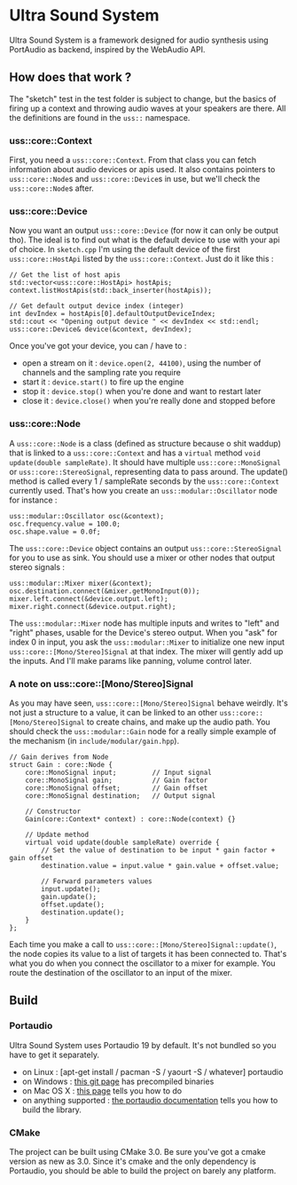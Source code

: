 # Ultra Sound System

Ultra Sound System is a framework designed for audio synthesis using PortAudio as backend, inspired
by the WebAudio API.

## How does that work ?

The "sketch" test in the test folder is subject to change, but the basics of
firing up a context and throwing audio waves at your speakers are there. All
the definitions are found in the `uss::` namespace.

### uss::core::Context

First, you need a `uss::core::Context`. From that class you can fetch information about
audio devices or apis used. It also contains pointers to `uss::core::Node`s and `uss::core::Device`s in
use, but we'll check the `uss::core::Node`s after.

### uss::core::Device

Now you want an output `uss::core::Device` (for now it can only be output tho). The ideal
is to find out what is the default device to use with your api of choice. In
`sketch.cpp` I'm using the default device of the first `uss::core::HostApi` listed by the
`uss::core::Context`. Just do it like this :

	// Get the list of host apis
	std::vector<uss::core::HostApi> hostApis;
	context.listHostApis(std::back_inserter(hostApis));

	// Get default output device index (integer)
	int devIndex = hostApis[0].defaultOutputDeviceIndex;
	std::cout << "Opening output device " << devIndex << std::endl;
	uss::core::Device& device(&context, devIndex);

Once you've got your device, you can / have to :

* open a stream on it : `device.open(2, 44100)`, using the number of channels
and the sampling rate you require
* start it : `device.start()` to fire up the engine
* stop it : `device.stop()` when you're done and want to restart later
* close it : `device.close()` when you're really done and stopped before

### uss::core::Node

A `uss::core::Node` is a class (defined as structure because o shit waddup) that is linked
to a `uss::core::Context` and has a `virtual` method `void update(double sampleRate)`. It
should have multiple `uss::core::MonoSignal` or `uss::core::StereoSignal`, representing data
to pass around. The update() method is called every 1 / sampleRate seconds by the
`uss::core::Context` currently used. That's how you create an `uss::modular::Oscillator`
node for instance :

	uss::modular::Oscillator osc(&context);
	osc.frequency.value = 100.0;
	osc.shape.value = 0.0f;

The `uss::core::Device` object contains an output `uss::core::StereoSignal` for you to use as sink.
You should use a mixer or other nodes that output stereo signals : 

	uss::modular::Mixer mixer(&context);
	osc.destination.connect(&mixer.getMonoInput(0));
	mixer.left.connect(&device.output.left);
	mixer.right.connect(&device.output.right);

The `uss::modular::Mixer` node has multiple inputs and writes to "left" and "right" phases, usable
for the Device's stereo output. When you "ask" for index 0 in input, you ask the
`uss::modular::Mixer` to initialize one new input `uss::core::[Mono/Stereo]Signal` at that index.
The mixer will gently add up the inputs. And I'll make params like panning, volume
control later.

### A note on uss::core::[Mono/Stereo]Signal

As you may have seen, `uss::core::[Mono/Stereo]Signal` behave weirdly. It's not just a structure to a value, it
can be linked to an other `uss::core::[Mono/Stereo]Signal` to create chains, and make up the audio path. You should
check the `uss::modular::Gain` node for a really simple example of the mechanism (in `include/modular/gain.hpp`).

	// Gain derives from Node
	struct Gain : core::Node {
		core::MonoSignal input;			// Input signal
		core::MonoSignal gain;			// Gain factor
		core::MonoSignal offset;		// Gain offset
		core::MonoSignal destination;	// Output signal

		// Constructor
		Gain(core::Context* context) : core::Node(context) {}

		// Update method
		virtual void update(double sampleRate) override {
			// Set the value of destination to be input * gain factor + gain offset
			destination.value = input.value * gain.value + offset.value;
			
			// Forward parameters values
			input.update();
			gain.update();
			offset.update();
			destination.update();
		}
	};

Each time you make a call to `uss::core::[Mono/Stereo]Signal::update()`, the node copies its value to a list
of targets it has been connected to. That's what you do when you connect the oscillator to
a mixer for example. You route the destination of the oscillator to an input of the
mixer.

## Build

### Portaudio

Ultra Sound System uses Portaudio 19 by default. It's not bundled so you have to get it separately.

* on Linux : [apt-get install / pacman -S / yaourt -S / whatever] portaudio
* on Windows : [this git page](https://github.com/adfernandes/precompiled-portaudio-windows) has precompiled binaries
* on Mac OS X : [this page](http://macappstore.org/portaudio/) tells you how to do
* on anything supported : [the portaudio documentation](http://portaudio.com/docs/v19-doxydocs/tutorial_start.html) tells you how to build the library.

### CMake

The project can be built using CMake 3.0. Be sure you've got a cmake version as new as 3.0.
Since it's cmake and the only dependency is Portaudio, you should be able to build the
project on barely any platform.
